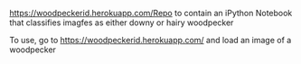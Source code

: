 https://woodpeckerid.herokuapp.com/Repo to contain an iPython Notebook that classifies imagfes as either downy or hairy woodpecker

To use, go to https://woodpeckerid.herokuapp.com/ and load an image of a woodpecker


